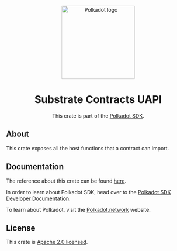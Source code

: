 <div align="center">

<img
alt="Polkadot logo" width="200"
src="https://raw.githubusercontent.com/paritytech/polkadot-sdk/rzadp/readmes/docs/images/Polkadot_Logo_Horizontal_Pink_BlackOnWhite.png">

# Substrate Contracts UAPI

This crate is part of the [Polkadot SDK](https://github.com/paritytech/polkadot-sdk/).

</div>

## About

This crate exposes all the host functions that a contract can import.

## Documentation

The reference about this crate can be found [here](https://paritytech.github.io/polkadot-sdk/master/pallet-contracts-uapi).

In order to learn about Polkadot SDK, head over to the [Polkadot SDK Developer Documentation](https://paritytech.github.io/polkadot-sdk/master/polkadot_sdk_docs/index.html).

To learn about Polkadot, visit the [Polkadot.network](https://polkadot.network/) website.

## License

This crate is [Apache 2.0 licensed](https://spdx.org/licenses/Apache-2.0.html).
